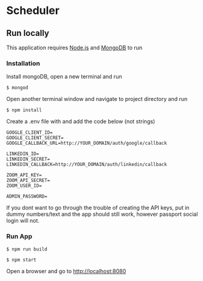 # Scheduler

## Run locally

This application requires [Node.js](https://nodejs.org/) and [MongoDB](https://docs.mongodb.com/manual/installation/) to run

### Installation
Install mongoDB, open a new terminal and run 

`$ mongod`

Open another terminal window and navigate to project directory and run

`$ npm install`

Create a .env file with and add the code below (not strings)

``` 
GOOGLE_CLIENT_ID=
GOOGLE_CLIENT_SECRET=
GOOGLE_CALLBACK_URL=http://YOUR_DOMAIN/auth/google/callback
    
LINKEDIN_ID=
LINKEDIN_SECRET=
LINKEDIN_CALLBACK=http://YOUR_DOMAIN/auth/linkedin/callback

ZOOM_API_KEY=
ZOOM_API_SECRET=
ZOOM_USER_ID=

ADMIN_PASSWORD=
```

If you dont want to go through the trouble of creating the API keys, put in dummy numbers/text and the app should still work, however passport social login will not.

### Run App

`$ npm run build`

`$ npm start`


Open a browser and go to [http://localhost:8080](http://localhost:8080)